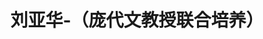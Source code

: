 ---
layout: member
title: 刘亚华-（庞代文教授联合培养）
graduate-from: 兰州大学
position: 博士研究生
research: 生物传感与神经递质荧光成像研究
email: liuyahua at whu.edu.cn
image: /images/members/刘亚华.jpg
alumni: false
---